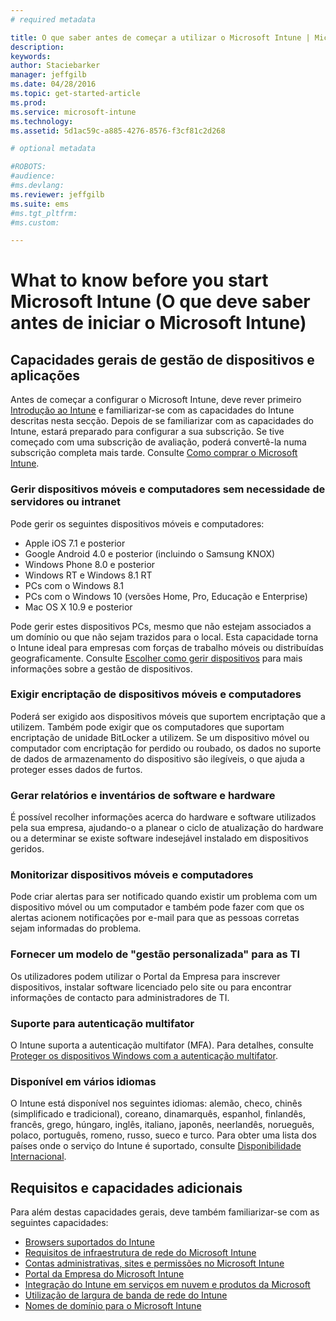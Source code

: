 ```yaml
---
# required metadata

title: O que saber antes de começar a utilizar o Microsoft Intune | Microsoft Intune
description:
keywords:
author: Staciebarker
manager: jeffgilb
ms.date: 04/28/2016
ms.topic: get-started-article
ms.prod:
ms.service: microsoft-intune
ms.technology:
ms.assetid: 5d1ac59c-a885-4276-8576-f3cf81c2d268

# optional metadata

#ROBOTS:
#audience:
#ms.devlang:
ms.reviewer: jeffgilb
ms.suite: ems
#ms.tgt_pltfrm:
#ms.custom:

---
```


# What to know before you start Microsoft Intune (O que deve saber antes de iniciar o Microsoft Intune)

## Capacidades gerais de gestão de dispositivos e aplicações
Antes de começar a configurar o Microsoft Intune, deve rever primeiro [Introdução ao Intune](/intune/understand-explore/introduction-to-microsoft-intune) e familiarizar-se com as capacidades do Intune descritas nesta secção. Depois de se familiarizar com as capacidades do Intune, estará preparado para configurar a sua subscrição. Se tive começado com uma subscrição de avaliação, poderá convertê-la numa subscrição completa mais tarde. Consulte [Como comprar o Microsoft Intune](http://www.microsoft.com/en-us/server-cloud/products/microsoft-intune/Purchasing.aspx).

### Gerir dispositivos móveis e computadores sem necessidade de servidores ou intranet
Pode gerir os seguintes dispositivos móveis e computadores:

-   Apple iOS 7.1 e posterior
-   Google Android 4.0 e posterior (incluindo o Samsung KNOX)
-   Windows Phone 8.0 e posterior
-   Windows RT e Windows 8.1 RT
-   PCs com o Windows 8.1
-   PCs com o Windows 10 (versões Home, Pro, Educação e Enterprise)
-   Mac OS X 10.9 e posterior

Pode gerir estes dispositivos PCs, mesmo que não estejam associados a um domínio ou que não sejam trazidos para o local. Esta capacidade torna o Intune ideal para empresas com forças de trabalho móveis ou distribuídas geograficamente. Consulte [Escolher como gerir dispositivos](/Intune/Deploy-use/choose-how-to-manage-devices) para mais informações sobre a gestão de dispositivos.

### Exigir encriptação de dispositivos móveis e computadores
Poderá ser exigido aos dispositivos móveis que suportem encriptação que a utilizem. Também pode exigir que os computadores que suportam encriptação de unidade BitLocker a utilizem. Se um dispositivo móvel ou computador com encriptação for perdido ou roubado, os dados no suporte de dados de armazenamento do dispositivo são ilegíveis, o que ajuda a proteger esses dados de furtos.

### Gerar relatórios e inventários de software e hardware
É possível recolher informações acerca do hardware e software utilizados pela sua empresa, ajudando-o a planear o ciclo de atualização do hardware ou a determinar se existe software indesejável instalado em dispositivos geridos.

### Monitorizar dispositivos móveis e computadores
Pode criar alertas para ser notificado quando existir um problema com um dispositivo móvel ou um computador e também pode fazer com que os alertas acionem notificações por e-mail para que as pessoas corretas sejam informadas do problema.

### Fornecer um modelo de "gestão personalizada" para as TI
Os utilizadores podem utilizar o Portal da Empresa para inscrever dispositivos, instalar software licenciado pelo site ou para encontrar informações de contacto para administradores de TI.

### Suporte para autenticação multifator
O Intune suporta a autenticação multifator (MFA). Para detalhes, consulte [Proteger os dispositivos Windows com a autenticação multifator](/intune/deploy-use/protect-windows-devices-with-multi-factor-authentication).

### Disponível em vários idiomas
O Intune está disponível nos seguintes idiomas: alemão, checo, chinês (simplificado e tradicional), coreano, dinamarquês, espanhol, finlandês, francês, grego, húngaro, inglês, italiano, japonês, neerlandês, norueguês, polaco, português, romeno, russo, sueco e turco. Para obter uma lista dos países onde o serviço do Intune é suportado, consulte [Disponibilidade Internacional](https://products.office.com/en-us/business/international-availability).

## Requisitos e capacidades adicionais   
Para além destas capacidades gerais, deve também familiarizar-se com as seguintes capacidades:

- [Browsers suportados do Intune](supported-web-browsers.md)</br>
- [Requisitos de infraestrutura de rede do Microsoft Intune](network-infrastructure-requirements-for-microsoft-intune.md)</br>
- [Contas administrativas, sites e permissões no Microsoft Intune](administrative-accounts-websites-perms.md)</br>
- [Portal da Empresa do Microsoft Intune](microsoft-intune-company-portal.md)</br>
- [Integração do Intune em serviços em nuvem e produtos da Microsoft](integration-with-cloud-services.md)</br>
- [Utilização de largura de banda de rede do Intune](network-bandwidth-use.md)</br>
- [Nomes de domínio para o Microsoft Intune](domain-names-for-microsoft-intune.md)


<!--HONumber=May16_HO4-->


